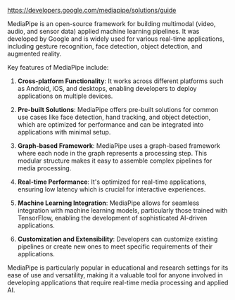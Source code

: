 https://developers.google.com/mediapipe/solutions/guide



MediaPipe is an open-source framework for building multimodal (video, audio, and sensor data) applied machine learning pipelines. It was developed by Google and is widely used for various real-time applications, including gesture recognition, face detection, object detection, and augmented reality.

Key features of MediaPipe include:

1. **Cross-platform Functionality**: It works across different platforms such as Android, iOS, and desktops, enabling developers to deploy applications on multiple devices.

2. **Pre-built Solutions**: MediaPipe offers pre-built solutions for common use cases like face detection, hand tracking, and object detection, which are optimized for performance and can be integrated into applications with minimal setup.

3. **Graph-based Framework**: MediaPipe uses a graph-based framework where each node in the graph represents a processing step. This modular structure makes it easy to assemble complex pipelines for media processing.

4. **Real-time Performance**: It's optimized for real-time applications, ensuring low latency which is crucial for interactive experiences.

5. **Machine Learning Integration**: MediaPipe allows for seamless integration with machine learning models, particularly those trained with TensorFlow, enabling the development of sophisticated AI-driven applications.

6. **Customization and Extensibility**: Developers can customize existing pipelines or create new ones to meet specific requirements of their applications.

MediaPipe is particularly popular in educational and research settings for its ease of use and versatility, making it a valuable tool for anyone involved in developing applications that require real-time media processing and applied AI.
